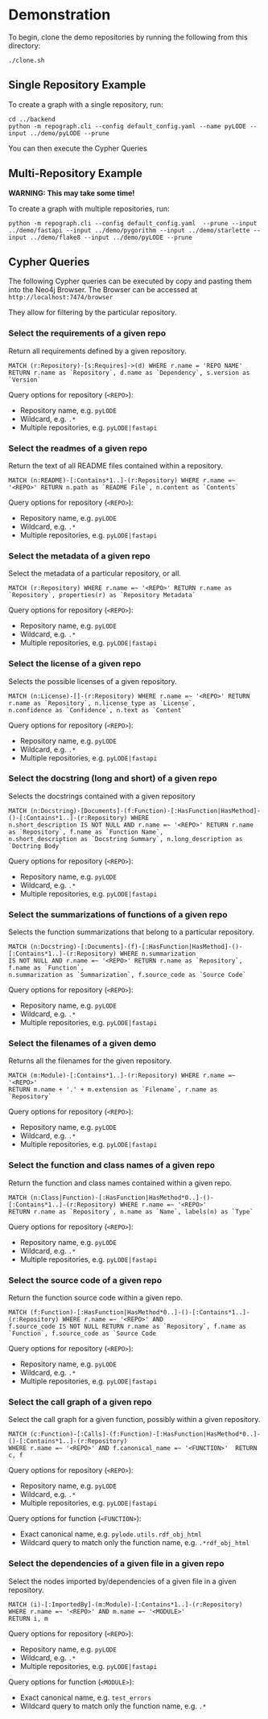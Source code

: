 # Demonstration

To begin, clone the demo repositories by running the following from this directory:

```shell
./clone.sh
```

## Single Repository Example

To create a graph with a single repository, run:

```shell
cd ../backend
python -m repograph.cli --config default_config.yaml --name pyLODE --input ../demo/pyLODE --prune
```

You can then execute the Cypher Queries

## Multi-Repository Example

**WARNING: This may take some time!**

To create a graph with multiple repositories, run:

```shell
python -m repograph.cli --config default_config.yaml  --prune --input ../demo/fastapi --input ../demo/pygorithm --input ../demo/starlette --input ../demo/flake8 --input ../demo/pyLODE --prune
```

## Cypher Queries

The following Cypher queries can be executed by copy and pasting them into the
Neo4j Browser. The Browser can be accessed at `http://localhost:7474/browser`

They allow for filtering by the particular repository.

### Select the requirements of a given repo

Return all requirements defined by a given repository.

```
MATCH (r:Repository)-[s:Requires]->(d) WHERE r.name = 'REPO NAME' RETURN r.name as `Repository`, d.name as `Dependency`, s.version as `Version`
```

Query options for repository (`<REPO>`):
- Repository name, e.g. `pyLODE`
- Wildcard, e.g. `.*`
- Multiple repositories, e.g. `pyLODE|fastapi`

### Select the readmes of a given repo

Return the text of all README files contained within a repository.

```
MATCH (n:README)-[:Contains*1..]-(r:Repository) WHERE r.name =~ '<REPO>' RETURN n.path as `README File`, n.content as `Contents`
```

Query options for repository (`<REPO>`):
- Repository name, e.g. `pyLODE`
- Wildcard, e.g. `.*`
- Multiple repositories, e.g. `pyLODE|fastapi`

### Select the metadata of a given repo

Select the metadata of a particular repository, or all.

```
MATCH (r:Repository) WHERE r.name =~ '<REPO>' RETURN r.name as `Repository`, properties(r) as `Repository Metadata`
```

Query options for repository (`<REPO>`):
- Repository name, e.g. `pyLODE`
- Wildcard, e.g. `.*`
- Multiple repositories, e.g. `pyLODE|fastapi`

### Select the license of a given repo

Selects the possible licenses of a given repository.

```
MATCH (n:License)-[]-(r:Repository) WHERE r.name =~ '<REPO>' RETURN r.name as `Repository`, n.license_type as `License`, 
n.confidence as `Confidence`, n.text as `Content`
```

Query options for repository (`<REPO>`):
- Repository name, e.g. `pyLODE`
- Wildcard, e.g. `.*`
- Multiple repositories, e.g. `pyLODE|fastapi`

### Select the docstring (long and short) of a given repo

Selects the docstrings contained with a given repository

```
MATCH (n:Docstring)-[Documents]-(f:Function)-[:HasFunction|HasMethod]-()-[:Contains*1..]-(r:Repository) WHERE 
n.short_description IS NOT NULL AND r.name =~ '<REPO>' RETURN r.name as `Repository`, f.name as `Function Name`, 
n.short_description as `Docstring Summary`, n.long_description as `Doctring Body`
```

Query options for repository (`<REPO>`):
- Repository name, e.g. `pyLODE`
- Wildcard, e.g. `.*`
- Multiple repositories, e.g. `pyLODE|fastapi`

### Select the summarizations of functions of a given repo

Selects the function summarizations that belong to a particular repository.

```
MATCH (n:Docstring)-[:Documents]-(f)-[:HasFunction|HasMethod]-()-[:Contains*1..]-(r:Repository) WHERE n.summarization 
IS NOT NULL AND r.name =~ '<REPO>' RETURN r.name as `Repository`, f.name as `Function`, 
n.summarization as `Summarization`, f.source_code as `Source Code`
```

Query options for repository (`<REPO>`):
- Repository name, e.g. `pyLODE`
- Wildcard, e.g. `.*`
- Multiple repositories, e.g. `pyLODE|fastapi`

### Select the filenames of a given demo

Returns all the filenames for the given repository.

```
MATCH (m:Module)-[:Contains*1..]-(r:Repository) WHERE r.name =~ '<REPO>' 
RETURN m.name + '.' + m.extension as `Filename`, r.name as `Repository`
```

Query options for repository (`<REPO>`):
- Repository name, e.g. `pyLODE`
- Wildcard, e.g. `.*`
- Multiple repositories, e.g. `pyLODE|fastapi`

### Select the function and class names of a given repo

Return the function and class names contained within a given repo.

```
MATCH (n:Class|Function)-[:HasFunction|HasMethod*0..]-()-[:Contains*1..]-(r:Repository) WHERE r.name =~ '<REPO>' 
RETURN r.name as `Repository`, n.name as `Name`, labels(n) as `Type`
```

Query options for repository (`<REPO>`):
- Repository name, e.g. `pyLODE`
- Wildcard, e.g. `.*`
- Multiple repositories, e.g. `pyLODE|fastapi`

### Select the source code of a given repo

Return the function source code within a given repo.

```
MATCH (f:Function)-[:HasFunction|HasMethod*0..]-()-[:Contains*1..]-(r:Repository) WHERE r.name =~ '<REPO>' AND 
f.source_code IS NOT NULL RETURN r.name as `Repository`, f.name as `Function`, f.source_code as `Source Code
````

Query options for repository (`<REPO>`):
- Repository name, e.g. `pyLODE`
- Wildcard, e.g. `.*`
- Multiple repositories, e.g. `pyLODE|fastapi`

### Select the call graph of a given repo

Select the call graph for a given function, possibly within a given repository.

```
MATCH (c:Function)-[:Calls]-(f:Function)-[:HasFunction|HasMethod*0..]-()-[:Contains*1..]-(r:Repository) 
WHERE r.name =~ '<REPO>' AND f.canonical_name =~ '<FUNCTION>'  RETURN c, f
```

Query options for repository (`<REPO>`):
- Repository name, e.g. `pyLODE`
- Wildcard, e.g. `.*`
- Multiple repositories, e.g. `pyLODE|fastapi`

Query options for function (`<FUNCTION>`):
- Exact canonical name, e.g. `pylode.utils.rdf_obj_html`
- Wildcard query to match only the function name, e.g. `.*rdf_obj_html`

### Select the dependencies of a given file in a given repo

Select the nodes imported by/dependencies of a given file in a given repository.

```
MATCH (i)-[:ImportedBy]-(m:Module)-[:Contains*1..]-(r:Repository) WHERE r.name =~ '<REPO>' AND m.name =~ '<MODULE>'  
RETURN i, m
```

Query options for repository (`<REPO>`):
- Repository name, e.g. `pyLODE`
- Wildcard, e.g. `.*`
- Multiple repositories, e.g. `pyLODE|fastapi`

Query options for function (`<MODULE>`):
- Exact canonical name, e.g. `test_errors`
- Wildcard query to match only the function name, e.g. `.*`

